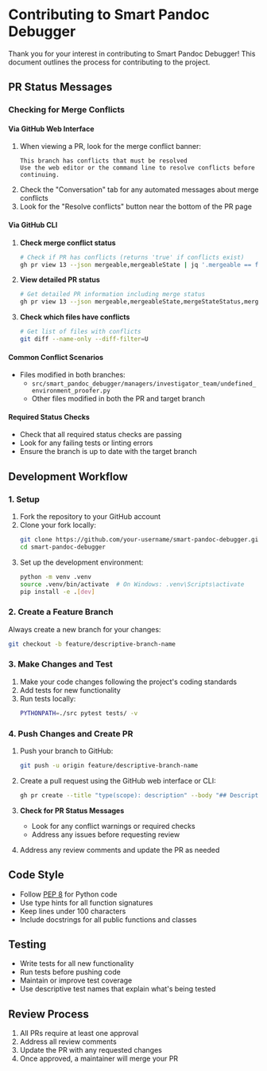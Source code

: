 # Contributing to Smart Pandoc Debugger

Thank you for your interest in contributing to Smart Pandoc Debugger! This document outlines the process for contributing to the project.

## PR Status Messages

### Checking for Merge Conflicts

#### Via GitHub Web Interface
1. When viewing a PR, look for the merge conflict banner:
   ```
   This branch has conflicts that must be resolved
   Use the web editor or the command line to resolve conflicts before continuing.
   ```
2. Check the "Conversation" tab for any automated messages about merge conflicts
3. Look for the "Resolve conflicts" button near the bottom of the PR page

#### Via GitHub CLI

1. **Check merge conflict status**
   ```bash
   # Check if PR has conflicts (returns 'true' if conflicts exist)
   gh pr view 13 --json mergeable,mergeableState | jq '.mergeable == false and .mergeableState == "dirty"'
   ```

2. **View detailed PR status**
   ```bash
   # Get detailed PR information including merge status
   gh pr view 13 --json mergeable,mergeableState,mergeStateStatus,mergeCommit,autoMergeRequest
   ```

3. **Check which files have conflicts**
   ```bash
   # Get list of files with conflicts
   git diff --name-only --diff-filter=U
   ```

#### Common Conflict Scenarios
- Files modified in both branches:
  - `src/smart_pandoc_debugger/managers/investigator_team/undefined_environment_proofer.py`
  - Other files modified in both the PR and target branch

#### Required Status Checks
- Check that all required status checks are passing
- Look for any failing tests or linting errors
- Ensure the branch is up to date with the target branch

## Development Workflow

### 1. Setup

1. Fork the repository to your GitHub account
2. Clone your fork locally:
   ```bash
   git clone https://github.com/your-username/smart-pandoc-debugger.git
   cd smart-pandoc-debugger
   ```
3. Set up the development environment:
   ```bash
   python -m venv .venv
   source .venv/bin/activate  # On Windows: .venv\Scripts\activate
   pip install -e .[dev]
   ```

### 2. Create a Feature Branch

Always create a new branch for your changes:

```bash
git checkout -b feature/descriptive-branch-name
```

### 3. Make Changes and Test

1. Make your code changes following the project's coding standards
2. Add tests for new functionality
3. Run tests locally:
   ```bash
   PYTHONPATH=./src pytest tests/ -v
   ```

### 4. Push Changes and Create PR

1. Push your branch to GitHub:
   ```bash
   git push -u origin feature/descriptive-branch-name
   ```

2. Create a pull request using the GitHub web interface or CLI:
   ```bash
   gh pr create --title "type(scope): description" --body "## Description\n\nDetailed description of changes\n\n### Changes\n- [x] Change 1\n- [x] Change 2" --base main
   ```

3. **Check for PR Status Messages**
   - Look for any conflict warnings or required checks
   - Address any issues before requesting review

4. Address any review comments and update the PR as needed

## Code Style

- Follow [PEP 8](https://www.python.org/dev/peps/pep-0008/) for Python code
- Use type hints for all function signatures
- Keep lines under 100 characters
- Include docstrings for all public functions and classes

## Testing

- Write tests for all new functionality
- Run tests before pushing code
- Maintain or improve test coverage
- Use descriptive test names that explain what's being tested

## Review Process

1. All PRs require at least one approval
2. Address all review comments
3. Update the PR with any requested changes
4. Once approved, a maintainer will merge your PR
